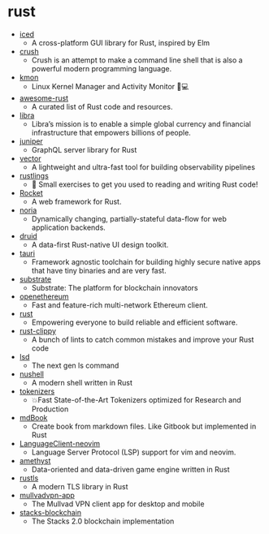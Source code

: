# rust
- [iced](https://github.com/hecrj/iced)
  - A cross-platform GUI library for Rust, inspired by Elm
- [crush](https://github.com/liljencrantz/crush)
  - Crush is an attempt to make a command line shell that is also a powerful modern programming language.
- [kmon](https://github.com/orhun/kmon)
  - Linux Kernel Manager and Activity Monitor 🐧💻
- [awesome-rust](https://github.com/rust-unofficial/awesome-rust)
  - A curated list of Rust code and resources.
- [libra](https://github.com/libra/libra)
  - Libra’s mission is to enable a simple global currency and financial infrastructure that empowers billions of people.
- [juniper](https://github.com/graphql-rust/juniper)
  - GraphQL server library for Rust
- [vector](https://github.com/timberio/vector)
  - A lightweight and ultra-fast tool for building observability pipelines
- [rustlings](https://github.com/fmoko/rustlings)
  - 🦀 Small exercises to get you used to reading and writing Rust code!
- [Rocket](https://github.com/SergioBenitez/Rocket)
  - A web framework for Rust.
- [noria](https://github.com/mit-pdos/noria)
  - Dynamically changing, partially-stateful data-flow for web application backends.
- [druid](https://github.com/xi-editor/druid)
  - A data-first Rust-native UI design toolkit.
- [tauri](https://github.com/tauri-apps/tauri)
  - Framework agnostic toolchain for building highly secure native apps that have tiny binaries and are very fast.
- [substrate](https://github.com/paritytech/substrate)
  - Substrate: The platform for blockchain innovators
- [openethereum](https://github.com/openethereum/openethereum)
  - Fast and feature-rich multi-network Ethereum client.
- [rust](https://github.com/rust-lang/rust)
  - Empowering everyone to build reliable and efficient software.
- [rust-clippy](https://github.com/rust-lang/rust-clippy)
  - A bunch of lints to catch common mistakes and improve your Rust code
- [lsd](https://github.com/Peltoche/lsd)
  - The next gen ls command
- [nushell](https://github.com/nushell/nushell)
  - A modern shell written in Rust
- [tokenizers](https://github.com/huggingface/tokenizers)
  - 💥Fast State-of-the-Art Tokenizers optimized for Research and Production
- [mdBook](https://github.com/rust-lang/mdBook)
  - Create book from markdown files. Like Gitbook but implemented in Rust
- [LanguageClient-neovim](https://github.com/autozimu/LanguageClient-neovim)
  - Language Server Protocol (LSP) support for vim and neovim.
- [amethyst](https://github.com/amethyst/amethyst)
  - Data-oriented and data-driven game engine written in Rust
- [rustls](https://github.com/ctz/rustls)
  - A modern TLS library in Rust
- [mullvadvpn-app](https://github.com/mullvad/mullvadvpn-app)
  - The Mullvad VPN client app for desktop and mobile
- [stacks-blockchain](https://github.com/blockstack/stacks-blockchain)
  - The Stacks 2.0 blockchain implementation
